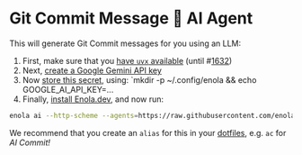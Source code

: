 # Git Commit Message 🔮 AI Agent

This will generate Git Commit messages for you using an LLM:

1. First, make sure that you [have `uvx` available](https://docs.astral.sh/uv/getting-started/installation/#standalone-installer) (until #[1632](https://github.com/enola-dev/enola/issues/1632))
1. Next, [create a Google Gemini API key](https://aistudio.google.com/apikey)
1. Now [store this secret](https://docs.enola.dev/use/secret/), using: `mkdir -p ~/.config/enola && echo GOOGLE_AI_API_KEY=...
1. Finally, [install Enola.dev](https://docs.enola.dev/use/), and now run:

```sh
enola ai --http-scheme --agents=https://raw.githubusercontent.com/enola-dev/git-commit-message-agent/refs/heads/main/git-commit-message.agent.yaml --in="Make it so!"
```

We recommend that you create an `alias` for this in your [dotfiles](https://github.com/vorburger/vorburger-dotfiles-bin-etc/blob/main/dotfiles/alias), e.g. `ac` for _AI Commit!_

<!-- DO NOT MODIFY here; @see tools/agents/update-docs.bash -->

